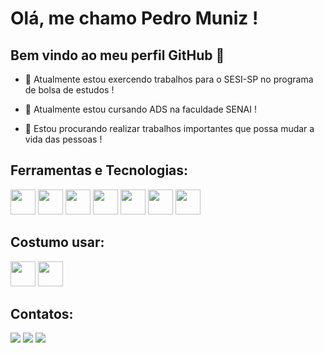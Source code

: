 # Olá, me chamo Pedro Muniz ! 
## Bem vindo ao meu perfil GitHub 👋

- 🔭 Atualmente estou exercendo trabalhos para o SESI-SP no programa de bolsa de estudos ! 
  
- 🌱 Atualmente estou cursando ADS na faculdade SENAI ! 
  
- 👯 Estou procurando realizar trabalhos importantes que possa mudar a vida das pessoas !



## Ferramentas e Tecnologias:


<img loading="lazy" src="https://cdn.jsdelivr.net/gh/devicons/devicon/icons/java/java-original-wordmark.svg" width="40" height="40" /> 
<img loading="lazy" src="https://cdn.jsdelivr.net/gh/devicons/devicon/icons/javascript/javascript-original.svg" width="40" height="40"/>
<img loading="lazy" src="https://cdn.jsdelivr.net/gh/devicons/devicon/icons/html5/html5-original-wordmark.svg" width="40" height="40"/>
<img loading="lazy" src="https://cdn.jsdelivr.net/gh/devicons/devicon/icons/css3/css3-original-wordmark.svg" width="40" height="40" />
<img loading="lazy" src="https://cdn.jsdelivr.net/gh/devicons/devicon/icons/python/python-original-wordmark.svg" width="40" height="40"/>
<img loading="lazy" src="https://cdn.jsdelivr.net/gh/devicons/devicon/icons/mysql/mysql-original-wordmark.svg" width="40" height="40"/>
<img loading="lazy" src="https://cdn.jsdelivr.net/gh/devicons/devicon/icons/mongodb/mongodb-original-wordmark.svg" width="40" height="40"/>



## Costumo usar:


 <img loading="lazy" src="https://cdn.jsdelivr.net/gh/devicons/devicon/icons/vscode/vscode-original.svg" width="40" height="40"/>
<img loading="lazy" src="https://cdn.jsdelivr.net/gh/devicons/devicon/icons/oracle/oracle-original.svg" width="40" height="40"/>



## Contatos:

<div>
<a href="https://instagram.com/munizz_p" target="_blank"><img loading="lazy" src="https://img.shields.io/badge/-Instagram-%23E4405F?style=for-the-badge&logo=instagram&logoColor=white" target="_blank"></a>
<a href = "mailto:pedromuniz472@gmail.com"><img loading="lazy" src="https://img.shields.io/badge/Gmail-D14836?style=for-the-badge&logo=gmail&logoColor=white" target="_blank"></a>
<a href="https://www.linkedin.com/in/pedro-henrique-muniz" target="_blank"><img loading="lazy" src="https://img.shields.io/badge/-LinkedIn-%230077B5?style=for-the-badge&logo=linkedin&logoColor=white" target="_blank"></a>   
</div>
          
 
          
          
          
          
          
          
          
          



